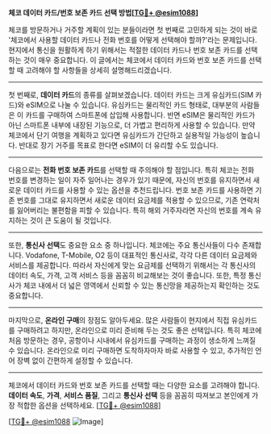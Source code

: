 **체코 데이터 카드/번호 보존 카드 선택 방법[[TG💪+ @esim1088](https://t.me/s/esim1088)]**

체코를 방문하거나 거주할 계획이 있는 분들이라면 첫 번째로 고민하게 되는 것이 바로 '체코에서 사용할 데이터 카드나 전화 번호를 어떻게 선택해야 할까?'라는 문제입니다. 현지에서 통신을 원활하게 하기 위해서는 적절한 데이터 카드나 번호 보존 카드를 선택하는 것이 매우 중요합니다. 이 글에서는 체코에서 데이터 카드와 번호 보존 카드를 선택할 때 고려해야 할 사항들을 상세히 설명해드리겠습니다.

---

첫 번째로, **데이터 카드**의 종류를 살펴보겠습니다. 데이터 카드는 크게 유심카드(SIM 카드)와 eSIM으로 나눌 수 있습니다. 유심카드는 물리적인 카드 형태로, 대부분의 사람들은 이 카드를 구매하여 스마트폰에 삽입해 사용합니다. 반면 eSIM은 물리적인 카드가 아닌 스마트폰 내부에 내장된 기능으로, 더 가볍고 편리하게 사용할 수 있습니다. 만약 체코에서 단기 여행을 계획하고 있다면 유심카드가 간단하고 실용적일 가능성이 높습니다. 반대로 장기 거주를 목표로 한다면 eSIM이 더 유리할 수도 있습니다.

---

다음으로는 **전화 번호 보존 카드**를 선택할 때 주의해야 할 점입니다. 특히 체코는 전화 번호를 변경하는 일이 자주 일어나는 경우가 있기 때문에, 자신의 번호를 유지하면서 새로운 데이터 카드를 사용할 수 있는 옵션을 추천드립니다. 번호 보존 카드를 사용하면 기존 번호를 그대로 유지하면서 새로운 데이터 요금제를 적용할 수 있으므로, 기존 연락처를 잃어버리는 불편함을 피할 수 있습니다. 특히 해외 거주자라면 자신의 번호를 계속 유지하는 것이 큰 도움이 될 것입니다.

---

또한, **통신사 선택**도 중요한 요소 중 하나입니다. 체코에는 주요 통신사들이 다수 존재합니다. Vodafone, T-Mobile, O2 등이 대표적인 통신사로, 각각 다른 데이터 요금제와 서비스를 제공합니다. 따라서 자신에게 맞는 요금제를 선택하기 위해서는 각 통신사의 데이터 속도, 가격, 고객 서비스 등을 꼼꼼히 비교해보는 것이 좋습니다. 또한, 특정 통신사가 체코 내에서 더 넓은 영역에서 신뢰할 수 있는 통신망을 제공하는지 확인하는 것도 중요합니다.

---

마지막으로, **온라인 구매**의 장점도 알아두세요. 많은 사람들이 현지에서 직접 유심카드를 구매하려고 하지만, 온라인으로 미리 준비해 두는 것도 좋은 선택입니다. 특히 체코에 처음 방문하는 경우, 공항이나 시내에서 유심카드를 구매하는 과정이 생소하게 느껴질 수 있습니다. 온라인으로 미리 구매하면 도착하자마자 바로 사용할 수 있고, 추가적인 언어 장벽 없이 간편하게 설정할 수 있습니다.

---

체코에서 데이터 카드와 번호 보존 카드를 선택할 때는 다양한 요소를 고려해야 합니다. **데이터 속도**, **가격**, **서비스 품질**, 그리고 **통신사 선택** 등을 꼼꼼히 따져보고 본인에게 가장 적합한 옵션을 선택하세요. [[TG💪+ @esim1088](https://t.me/s/esim1088)]

[[TG💪+ @esim1088](https://t.me/s/esim1088) ![Image](https://i.postimg.cc/Y0z9fWf4/image.png)]